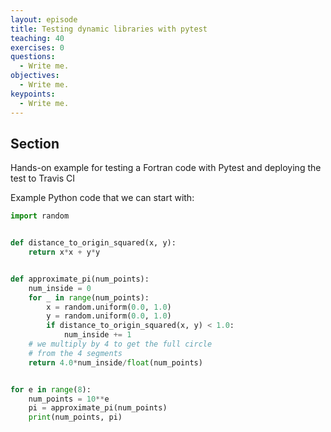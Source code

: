 ```yaml
---
layout: episode
title: Testing dynamic libraries with pytest
teaching: 40
exercises: 0
questions:
  - Write me.
objectives:
  - Write me.
keypoints:
  - Write me.
---
```


## Section

Hands-on example for testing a Fortran code with Pytest and deploying the test to Travis CI


Example Python code that we can start with:

```python
import random


def distance_to_origin_squared(x, y):
    return x*x + y*y


def approximate_pi(num_points):
    num_inside = 0
    for _ in range(num_points):
        x = random.uniform(0.0, 1.0)
        y = random.uniform(0.0, 1.0)
        if distance_to_origin_squared(x, y) < 1.0:
            num_inside += 1
    # we multiply by 4 to get the full circle
    # from the 4 segments
    return 4.0*num_inside/float(num_points)


for e in range(8):
    num_points = 10**e
    pi = approximate_pi(num_points)
    print(num_points, pi)
```
